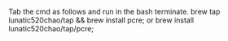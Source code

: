 Tab the cmd as follows and run in the bash terminate.
brew tap lunatic520chao/tap && brew install pcre;
or
brew install lunatic520chao/tap/pcre;
